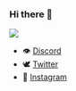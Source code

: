 ### Hi there 👋

<img src="https://github-readme-stats.vercel.app/api?username=rayaneqlf&&show_icons=true&title_color=0000FF&icon_color=FFFFFF&text_color=daf7dc&bg_color=000000">

- 👁 [Discord](https://discord.gg/zep)
- 🕊 [Twitter](https://twitter.com/rayaneuh212)
- 📸 [Instagram](https://instagram.com/rayanee.detp)

